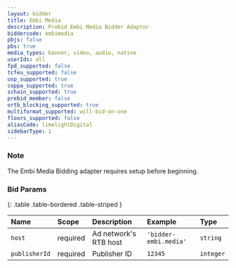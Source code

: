```yaml
---
layout: bidder
title: Embi Media
description: Prebid Embi Media Bidder Adaptor
biddercode: embimedia
pbjs: false
pbs: true
media_types: banner, video, audio, native
userIds: all
fpd_supported: false
tcfeu_supported: false
usp_supported: true
coppa_supported: true
schain_supported: true
prebid_member: false
ortb_blocking_supported: true
multiformat_supported: will-bid-on-one
floors_supported: false
aliasCode: limelightDigital
sidebarType: 1
---
```


### Note

The Embi Media Bidding adapter requires setup before beginning.

### Bid Params

{: .table .table-bordered .table-striped }

| Name          | Scope    | Description           | Example                | Type      |
|:--------------|:---------|:----------------------|:-----------------------|:----------|
| `host`        | required | Ad network's RTB host | `'bidder-embi.media'`  | `string`  |
| `publisherId` | required | Publisher ID          | `12345`                | `integer` |
